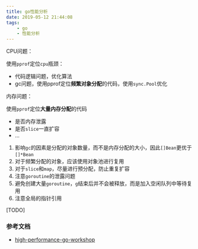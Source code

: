 ```yaml
---
title: go性能分析
date: 2019-05-12 21:44:08
tags:
	- go
	- 性能分析
---
```


CPU问题：

使用`pprof`定位`cpu`瓶颈：
- 代码逻辑问题，优化算法
- gc问题，使用pprof定位**频繁对象分配**的代码，使用`sync.Pool`优化

内存问题：

使用`pprof`定位**大量内存分配**的代码
- 是否内存泄露
- 是否`slice`一直扩容
- ...


1. 影响`gc`的因素是分配的对象数量，而不是内存分配的大小，因此`[]Bean`更优于`[]*Bean`
2. 对于频繁分配的对象，应该使用对象池进行复用
3. 对于`slice`和`map`，尽量进行预分配，防止重复扩容
4. 注意`goroutine`的泄露问题
5. 避免创建大量`goroutine`，`g`结束后并不会被释放，而是加入空闲队列中等待复用
6. 注意全局的指针引用


[TODO]

### 参考文档

- [high-performance-go-workshop](<https://dave.cheney.net/high-performance-go-workshop/dotgo-paris.html>)